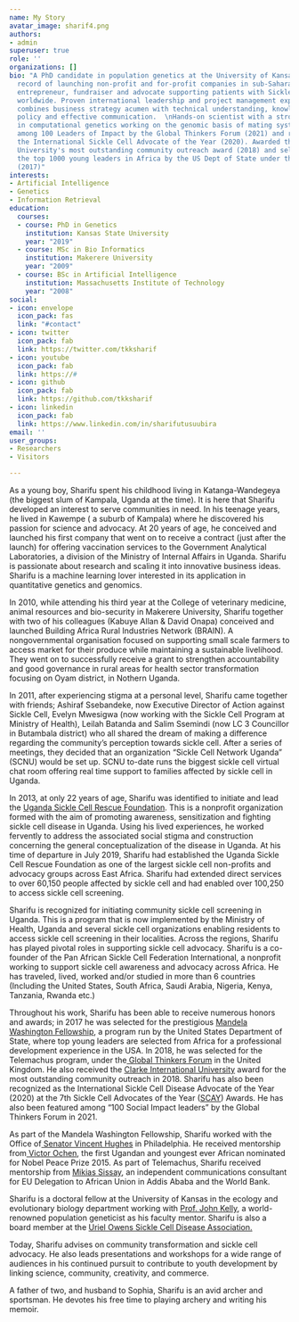 ```yaml
---
name: My Story
avatar_image: sharif4.png
authors:
- admin
superuser: true
role: ''
organizations: []
bio: "A PhD candidate in population genetics at the University of Kansas, with a track
  record of launching non-profit and for-profit companies in sub-Saharan Africa.\nAn
  entrepreneur, fundraiser and advocate supporting patients with Sickle Cell Disease
  worldwide. Proven international leadership and project management experience that
  combines business strategy acumen with technical understanding, knowledge of public
  policy and effective communication.  \nHands-on scientist with a strong background
  in computational genetics working on the genomic basis of mating system evolution.\nFeatured
  among 100 Leaders of Impact by the Global Thinkers Forum (2021) and recognized as
  the International Sickle Cell Advocate of the Year (2020). Awarded the Clarke International
  University's most outstanding community outreach award (2018) and selected among
  the top 1000 young leaders in Africa by the US Dept of State under the Mandela Fellowship
  (2017)"
interests:
- Artificial Intelligence
- Genetics
- Information Retrieval
education:
  courses:
  - course: PhD in Genetics
    institution: Kansas State University
    year: "2019"
  - course: MSc in Bio Informatics
    institution: Makerere University
    year: "2009"
  - course: BSc in Artificial Intelligence
    institution: Massachusetts Institute of Technology
    year: "2008"
social:
- icon: envelope
  icon_pack: fas
  link: "#contact"
- icon: twitter
  icon_pack: fab
  link: https://twitter.com/tkksharif
- icon: youtube
  icon_pack: fab
  link: https://#
- icon: github
  icon_pack: fab
  link: https://github.com/tkksharif
- icon: linkedin
  icon_pack: fab
  link: https://www.linkedin.com/in/sharifutusuubira
email: ''
user_groups:
- Researchers
- Visitors

---
```

As a young boy, Sharifu spent his childhood living in Katanga-Wandegeya (the biggest slum of Kampala, Uganda at the time). It is here that Sharifu developed an interest to serve communities in need. In his teenage years, he lived in Kawempe ( a suburb of Kampala) where he discovered his passion for science and advocacy. At 20 years of age, he conceived and launched his first company that went on to receive a contract (just after the launch) for offering vaccination services to the Government Analytical Laboratories, a division of the Ministry of Internal Affairs in Uganda. Sharifu is passionate about research and scaling it into innovative business ideas. Sharifu is a machine learning lover interested in its application in quantitative genetics and genomics.

In 2010, while attending his third year at the College of veterinary medicine, animal resources and bio-security in Makerere University, Sharifu together with two of his colleagues (Kabuye Allan & David Onapa) conceived and launched Building Africa Rural Industries Network (BRAIN). A nongovernmental organisation focused on supporting small scale farmers to access market for their produce while maintaining a sustainable livelihood. They went on to successfully receive a grant to strengthen accountability and good governance in rural areas for health sector transformation focusing on Oyam district, in Nothern Uganda.

In 2011, after experiencing stigma at a personal level, Sharifu came together with friends; Ashiraf Ssebandeke, now Executive Director of Action against Sickle Cell, Evelyn Mwesigwa (now working with the Sickle Cell Program at Ministry of Health), Leilah Batanda and Salim Ssemindi (now LC 3 Councillor in Butambala district) who all shared the dream of making a difference regarding the community’s perception towards sickle cell. After a series of meetings, they decided that an organization “Sickle Cell Network Uganda” (SCNU) would be set up. SCNU to-date runs the biggest sickle cell virtual chat room offering real time support to families affected by sickle cell in Uganda.

In 2013, at only 22 years of age, Sharifu was identified to initiate and lead the [Uganda Sickle Cell Rescue Foundation](https://www.uscrfuganda.org/). This is a nonprofit organization formed with the aim of promoting awareness, sensitization and fighting sickle cell disease in Uganda. Using his lived experiences, he worked fervently to address the associated social stigma and construction concerning the general conceptualization of the disease in Uganda. At his time of departure in July 2019, Sharifu had established the Uganda Sickle Cell Rescue Foundation as one of the largest sickle cell non-profits and advocacy groups across East Africa. Sharifu had extended direct services to over 60,150 people affected by sickle cell and had enabled over 100,250 to access sickle cell screening.

Sharifu is recognized for initiating community sickle cell screening in Uganda. This is a program that is now implemented by the Ministry of Health, Uganda and several sickle cell organizations enabling residents to access sickle cell screening in their localities. Across the regions, Sharifu has played pivotal roles in supporting sickle cell advocacy. Sharifu is a co-founder of the Pan African Sickle Cell Federation International, a nonprofit working to support sickle cell awareness and advocacy across Africa. He has traveled, lived, worked and/or studied in more than 6 countries (Including the United States, South Africa, Saudi Arabia, Nigeria, Kenya, Tanzania, Rwanda etc.)

Throughout his work, Sharifu has been able to receive numerous honors and awards; in 2017 he was selected for the prestigious [Mandela Washington Fellowship](https://yali.state.gov/mwf/), a program run by the United States Department of State, where top young leaders are selected from Africa for a professional development experience in the USA. In 2018, he was selected for the Telemachus program, under the[ Global Thinkers Forum](https://www.globalthinkersforum.org/) in the United Kingdom. He also received the [Clarke International University](https://ciu.ac.ug/) award for the most outstanding community outreach in 2018. Sharifu has also been recognized as the International Sickle Cell Disease Advocate of the Year (2020) at the 7th Sickle Cell Advocates of the Year ([SCAY](https://www.sc101.org/blog-2020-2/)) Awards. He has also been featured among “100 Social Impact leaders” by the Global Thinkers Forum in 2021.

As part of the Mandela Washington Fellowship, Sharifu worked with the Office of[ Senator Vincent Hughes](https://www.senatorhughes.com/) in Philadelphia. He received mentorship from[ Victor Ochen](https://www.weforum.org/people/victor-ochen), the first Ugandan and youngest ever African nominated for Nobel Peace Prize 2015. As part of Telemachus, Sharifu received mentorship from [Mikias Sissay](http://globalthinkersmentors.org/mikias-sissay), an independent communications consultant for EU Delegation to African Union in Addis Ababa and the World Bank.

Sharifu is a doctoral fellow at the University of Kansas in the ecology and evolutionary biology department working with [Prof. John Kelly](http://eeb.ku.edu/john-kelly), a world-renowned population geneticist as his faculty mentor. Sharifu is also a board member at the [Uriel Owens Sickle Cell Disease Association.](https://www.sicklecellmidwest.org/ "Uriel Owens Sickle Cell Disease Association")

Today, Sharifu advises on community transformation and sickle cell advocacy. He also leads presentations and workshops for a wide range of audiences in his continued pursuit to contribute to youth development by linking science, community, creativity, and commerce.

A father of two, and husband to Sophia, Sharifu is an avid archer and sportsman. He devotes his free time to playing archery and writing his memoir.